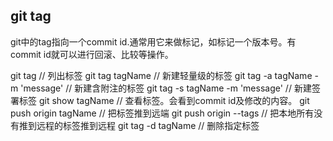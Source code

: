 ## git tag

git中的tag指向一个commit id.通常用它来做标记，如标记一个版本号。有commit id就可以进行回滚、比较等操作。

git tag // 列出标签
git tag tagName // 新建轻量级的标签
git tag -a tagName -m 'message' // 新建含附注的标签
git tag -s tagName -m 'message' // 新建签署标签
git show tagName // 查看标签。会看到commit id及修改的内容。
git push origin tagName // 把标签推到远端
git push origin --tags // 把本地所有没有推到远程的标签推到远程
git tag -d tagName // 删除指定标签